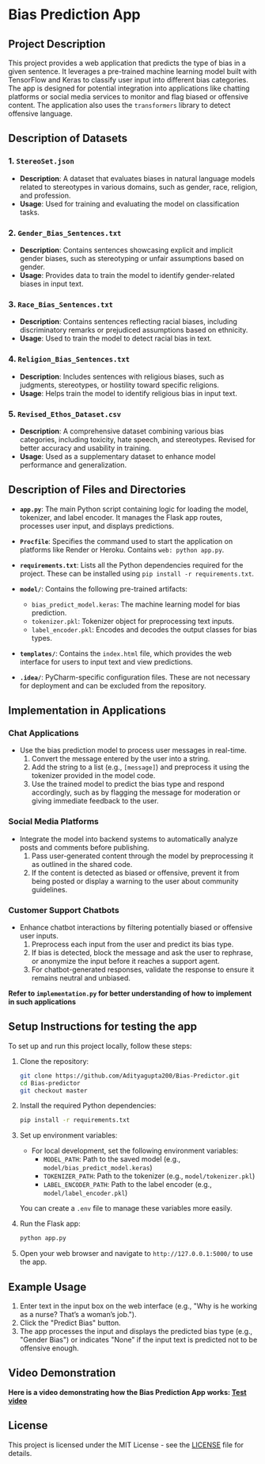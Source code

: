 # Bias Prediction App

## Project Description
This project provides a web application that predicts the type of bias in a given sentence. It leverages a pre-trained machine learning model built with TensorFlow and Keras to classify user input into different bias categories. The app is designed for potential integration into applications like chatting platforms or social media services to monitor and flag biased or offensive content. The application also uses the `transformers` library to detect offensive language.

## Description of Datasets

### 1. **`StereoSet.json`**
   - **Description**: A dataset that evaluates biases in natural language models related to stereotypes in various domains, such as gender, race, religion, and profession.
   - **Usage**: Used for training and evaluating the model on classification tasks.

### 2. **`Gender_Bias_Sentences.txt`**
   - **Description**: Contains sentences showcasing explicit and implicit gender biases, such as stereotyping or unfair assumptions based on gender.
   - **Usage**: Provides data to train the model to identify gender-related biases in input text.

### 3. **`Race_Bias_Sentences.txt`**
   - **Description**: Contains sentences reflecting racial biases, including discriminatory remarks or prejudiced assumptions based on ethnicity.
   - **Usage**: Used to train the model to detect racial bias in text.

### 4. **`Religion_Bias_Sentences.txt`**
   - **Description**: Includes sentences with religious biases, such as judgments, stereotypes, or hostility toward specific religions.
   - **Usage**: Helps train the model to identify religious bias in input text.

### 5. **`Revised_Ethos_Dataset.csv`**
   - **Description**: A comprehensive dataset combining various bias categories, including toxicity, hate speech, and stereotypes. Revised for better accuracy and usability in training.
   - **Usage**: Used as a supplementary dataset to enhance model performance and generalization.

## Description of Files and Directories

- **`app.py`**: The main Python script containing logic for loading the model, tokenizer, and label encoder. It manages the Flask app routes, processes user input, and displays predictions.

- **`Procfile`**: Specifies the command used to start the application on platforms like Render or Heroku. Contains `web: python app.py`.

- **`requirements.txt`**: Lists all the Python dependencies required for the project. These can be installed using `pip install -r requirements.txt`.

- **`model/`**: Contains the following pre-trained artifacts:
  - `bias_predict_model.keras`: The machine learning model for bias prediction.
  - `tokenizer.pkl`: Tokenizer object for preprocessing text inputs.
  - `label_encoder.pkl`: Encodes and decodes the output classes for bias types.

- **`templates/`**: Contains the `index.html` file, which provides the web interface for users to input text and view predictions.

- **`.idea/`**: PyCharm-specific configuration files. These are not necessary for deployment and can be excluded from the repository.

## Implementation in Applications

### **Chat Applications**
- Use the bias prediction model to process user messages in real-time. 
  1. Convert the message entered by the user into a string.
  2. Add the string to a list (e.g., `[message]`) and preprocess it using the tokenizer provided in the model code.
  3. Use the trained model to predict the bias type and respond accordingly, such as by flagging the message for moderation or giving immediate feedback to the user.

### **Social Media Platforms**
- Integrate the model into backend systems to automatically analyze posts and comments before publishing.
  1. Pass user-generated content through the model by preprocessing it as outlined in the shared code.
  2. If the content is detected as biased or offensive, prevent it from being posted or display a warning to the user about community guidelines.

### **Customer Support Chatbots**
- Enhance chatbot interactions by filtering potentially biased or offensive user inputs.
  1. Preprocess each input from the user and predict its bias type.
  2. If bias is detected, block the message and ask the user to rephrase, or anonymize the input before it reaches a support agent.
  3. For chatbot-generated responses, validate the response to ensure it remains neutral and unbiased.

**Refer to `implementation.py` for better understanding of how to implement in such applications**

## Setup Instructions for testing the app

To set up and run this project locally, follow these steps:

1. Clone the repository:
   ```bash
   git clone https://github.com/Adityagupta200/Bias-Predictor.git
   cd Bias-predictor
   git checkout master
   ```

2. Install the required Python dependencies:
   ```bash
   pip install -r requirements.txt
   ```

3. Set up environment variables:
   - For local development, set the following environment variables:
     - `MODEL_PATH`: Path to the saved model (e.g., `model/bias_predict_model.keras`)
     - `TOKENIZER_PATH`: Path to the tokenizer (e.g., `model/tokenizer.pkl`)
     - `LABEL_ENCODER_PATH`: Path to the label encoder (e.g., `model/label_encoder.pkl`)

   You can create a `.env` file to manage these variables more easily.

4. Run the Flask app:
   ```bash
   python app.py
   ```

5. Open your web browser and navigate to `http://127.0.0.1:5000/` to use the app.

## Example Usage

1. Enter text in the input box on the web interface (e.g., "Why is he working as a nurse? That’s a woman’s job.").
2. Click the "Predict Bias" button.
3. The app processes the input and displays the predicted bias type (e.g., "Gender Bias") or indicates "None" if the input text is predicted not to be offensive enough.

## Video Demonstration

**Here is a video demonstrating how the Bias Prediction App works: [Test video](https://github.com/Adityagupta200/Bias-Predictor/blob/3084a18bbd92f778cb07a7aa322ba9df88df35f4/test.mkv)**

## License
This project is licensed under the MIT License - see the [LICENSE](https://github.com/Adityagupta200/Bias-Predictor/blob/master/LICENSE) file for details.
